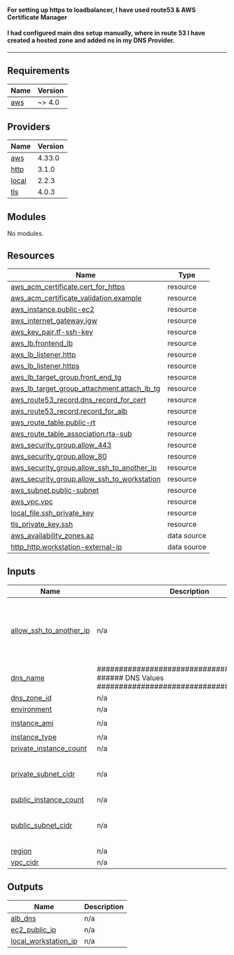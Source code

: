 #### For setting up https to loadbalancer, I have used route53 & AWS Certificate Manager

#### I had configured main dns setup manually, where in route 53 I have created a hosted zone and added ns in my DNS Provider.
-------------------------------

<!-- BEGIN_TF_DOCS -->
## Requirements

| Name | Version |
|------|---------|
| <a name="requirement_aws"></a> [aws](#requirement\_aws) | ~> 4.0 |

## Providers

| Name | Version |
|------|---------|
| <a name="provider_aws"></a> [aws](#provider\_aws) | 4.33.0 |
| <a name="provider_http"></a> [http](#provider\_http) | 3.1.0 |
| <a name="provider_local"></a> [local](#provider\_local) | 2.2.3 |
| <a name="provider_tls"></a> [tls](#provider\_tls) | 4.0.3 |

## Modules

No modules.

## Resources

| Name | Type |
|------|------|
| [aws_acm_certificate.cert_for_https](https://registry.terraform.io/providers/hashicorp/aws/latest/docs/resources/acm_certificate) | resource |
| [aws_acm_certificate_validation.example](https://registry.terraform.io/providers/hashicorp/aws/latest/docs/resources/acm_certificate_validation) | resource |
| [aws_instance.public-ec2](https://registry.terraform.io/providers/hashicorp/aws/latest/docs/resources/instance) | resource |
| [aws_internet_gateway.igw](https://registry.terraform.io/providers/hashicorp/aws/latest/docs/resources/internet_gateway) | resource |
| [aws_key_pair.tf-ssh-key](https://registry.terraform.io/providers/hashicorp/aws/latest/docs/resources/key_pair) | resource |
| [aws_lb.frontend_lb](https://registry.terraform.io/providers/hashicorp/aws/latest/docs/resources/lb) | resource |
| [aws_lb_listener.http](https://registry.terraform.io/providers/hashicorp/aws/latest/docs/resources/lb_listener) | resource |
| [aws_lb_listener.https](https://registry.terraform.io/providers/hashicorp/aws/latest/docs/resources/lb_listener) | resource |
| [aws_lb_target_group.front_end_tg](https://registry.terraform.io/providers/hashicorp/aws/latest/docs/resources/lb_target_group) | resource |
| [aws_lb_target_group_attachment.attach_lb_tg](https://registry.terraform.io/providers/hashicorp/aws/latest/docs/resources/lb_target_group_attachment) | resource |
| [aws_route53_record.dns_record_for_cert](https://registry.terraform.io/providers/hashicorp/aws/latest/docs/resources/route53_record) | resource |
| [aws_route53_record.record_for_alb](https://registry.terraform.io/providers/hashicorp/aws/latest/docs/resources/route53_record) | resource |
| [aws_route_table.public-rt](https://registry.terraform.io/providers/hashicorp/aws/latest/docs/resources/route_table) | resource |
| [aws_route_table_association.rta-sub](https://registry.terraform.io/providers/hashicorp/aws/latest/docs/resources/route_table_association) | resource |
| [aws_security_group.allow_443](https://registry.terraform.io/providers/hashicorp/aws/latest/docs/resources/security_group) | resource |
| [aws_security_group.allow_80](https://registry.terraform.io/providers/hashicorp/aws/latest/docs/resources/security_group) | resource |
| [aws_security_group.allow_ssh_to_another_ip](https://registry.terraform.io/providers/hashicorp/aws/latest/docs/resources/security_group) | resource |
| [aws_security_group.allow_ssh_to_workstation](https://registry.terraform.io/providers/hashicorp/aws/latest/docs/resources/security_group) | resource |
| [aws_subnet.public-subnet](https://registry.terraform.io/providers/hashicorp/aws/latest/docs/resources/subnet) | resource |
| [aws_vpc.vpc](https://registry.terraform.io/providers/hashicorp/aws/latest/docs/resources/vpc) | resource |
| [local_file.ssh_private_key](https://registry.terraform.io/providers/hashicorp/local/latest/docs/resources/file) | resource |
| [tls_private_key.ssh](https://registry.terraform.io/providers/hashicorp/tls/latest/docs/resources/private_key) | resource |
| [aws_availability_zones.az](https://registry.terraform.io/providers/hashicorp/aws/latest/docs/data-sources/availability_zones) | data source |
| [http_http.workstation-external-ip](https://registry.terraform.io/providers/hashicorp/http/latest/docs/data-sources/http) | data source |

## Inputs

| Name | Description | Type | Default | Required |
|------|-------------|------|---------|:--------:|
| <a name="input_allow_ssh_to_another_ip"></a> [allow\_ssh\_to\_another\_ip](#input\_allow\_ssh\_to\_another\_ip) | n/a | `map` | <pre>{<br>  "allow": false,<br>  "cidr_to_allow": [<br>    "17.0.0.0/32",<br>    "19.0.0.0/32"<br>  ]<br>}</pre> | no |
| <a name="input_dns_name"></a> [dns\_name](#input\_dns\_name) | ########################################## ######   DNS Values ########################################## | `string` | `"ur.domain.name"` | no |
| <a name="input_dns_zone_id"></a> [dns\_zone\_id](#input\_dns\_zone\_id) | n/a | `string` | `"98uyt*********"` | no |
| <a name="input_environment"></a> [environment](#input\_environment) | n/a | `string` | `"dev"` | no |
| <a name="input_instance_ami"></a> [instance\_ami](#input\_instance\_ami) | n/a | `string` | `"ami-0c1704bac156af62c"` | no |
| <a name="input_instance_type"></a> [instance\_type](#input\_instance\_type) | n/a | `string` | `"t2.micro"` | no |
| <a name="input_private_instance_count"></a> [private\_instance\_count](#input\_private\_instance\_count) | n/a | `number` | `2` | no |
| <a name="input_private_subnet_cidr"></a> [private\_subnet\_cidr](#input\_private\_subnet\_cidr) | n/a | `list` | <pre>[<br>  "18.0.10.0/24",<br>  "18.0.11.0/24"<br>]</pre> | no |
| <a name="input_public_instance_count"></a> [public\_instance\_count](#input\_public\_instance\_count) | n/a | `number` | `2` | no |
| <a name="input_public_subnet_cidr"></a> [public\_subnet\_cidr](#input\_public\_subnet\_cidr) | n/a | `list` | <pre>[<br>  "18.0.0.0/24",<br>  "18.0.1.0/24"<br>]</pre> | no |
| <a name="input_region"></a> [region](#input\_region) | n/a | `string` | `"us-east-1"` | no |
| <a name="input_vpc_cidr"></a> [vpc\_cidr](#input\_vpc\_cidr) | n/a | `string` | `"18.0.0.0/16"` | no |

## Outputs

| Name | Description |
|------|-------------|
| <a name="output_alb_dns"></a> [alb\_dns](#output\_alb\_dns) | n/a |
| <a name="output_ec2_public_ip"></a> [ec2\_public\_ip](#output\_ec2\_public\_ip) | n/a |
| <a name="output_local_workstation_ip"></a> [local\_workstation\_ip](#output\_local\_workstation\_ip) | n/a |
<!-- END_TF_DOCS -->
